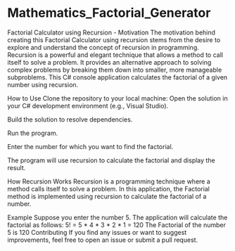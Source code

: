 # Mathematics_Factorial_Generator
Factorial Calculator using Recursion - Motivation
The motivation behind creating this Factorial Calculator using recursion stems from the desire to explore and understand the concept of recursion in programming. Recursion is a powerful and elegant technique that allows a method to call itself to solve a problem. It provides an alternative approach to solving complex problems by breaking them down into smaller, more manageable subproblems.
This C# console application calculates the factorial of a given number using recursion.

How to Use
Clone the repository to your local machine:
Open the solution in your C# development environment (e.g., Visual Studio).

Build the solution to resolve dependencies.

Run the program.

Enter the number for which you want to find the factorial.

The program will use recursion to calculate the factorial and display the result.

How Recursion Works
Recursion is a programming technique where a method calls itself to solve a problem. In this application, the Factorial method is implemented using recursion to calculate the factorial of a number.

Example
Suppose you enter the number 5. The application will calculate the factorial as follows:
5! = 5 * 4 * 3 * 2 * 1 = 120
The Factorial of the number 5 is 120
Contributing
If you find any issues or want to suggest improvements, feel free to open an issue or submit a pull request.
